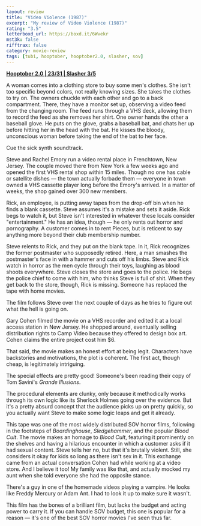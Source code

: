 ```yaml
---
layout: review
title: "Video Violence (1987)"
excerpt: "My review of Video Violence (1987)"
rating: "3.5"
letterboxd_url: https://boxd.it/6Wvekr
mst3k: false
rifftrax: false
category: movie-review
tags: [tubi, hooptober, hooptober2.0, slasher, sov]
---
```


<b><a href="https://boxd.it/pRPis/detail" target="_blank" rel="noopener">Hooptober 2.0 | 23/31 | Slasher 3/5</a></b>

A woman comes into a clothing store to buy some men's clothes. She isn't too specific beyond colors, not really knowing sizes. She takes the clothes to try on. The owners chuckle with each other and go to a back compartment. There, they have a monitor set up, observing a video feed from the changing room. The feed runs through a VHS deck, allowing them to record the feed as she removes her shirt. One owner hands the other a baseball glove. He puts on the glove, grabs a baseball bat, and chats her up before hitting her in the head with the bat. He kisses the bloody, unconscious woman before taking the end of the bat to her face.

Cue the sick synth soundtrack.

Steve and Rachel Emory run a video rental place in Frenchtown, New Jersey. The couple moved there from New York a few weeks ago and opened the first VHS rental shop within 15 miles. Though no one has cable or satellite dishes — the town actually forbade them — everyone in town owned a VHS cassette player long before the Emory's arrived. In a matter of weeks, the shop gained over 300 new members.

Rick, an employee, is putting away tapes from the drop-off bin when he finds a blank cassette. Steve assumes it's a mistake and sets it aside. Rick begs to watch it, but Steve isn't interested in whatever these locals consider "entertainment." He has an idea, though — he only rents out horror and pornography. A customer comes in to rent Pieces, but is reticent to say anything more beyond their club membership number.

Steve relents to Rick, and they put on the blank tape. In it, Rick recognizes the former postmaster who supposedly retired. Here, a man smashes the postmaster's face in with a hammer and cuts off his limbs. Steve and Rick watch in horror as the men cycle through their toys, laughing as blood shoots everywhere. Steve closes the store and goes to the police. He begs the police chief to come with him, who thinks Steve is full of shit. When they get back to the store, though, Rick is missing. Someone has replaced the tape with home movies.

The film follows Steve over the next couple of days as he tries to figure out what the hell is going on.

Gary Cohen filmed the movie on a VHS recorder and edited it at a local access station in New Jersey. He shopped around, eventually selling distribution rights to Camp Video because they offered to design box art. Cohen claims the entire project cost him $6.

That said, the movie makes an honest effort at being legit. Characters have backstories and motivations, the plot is coherent. The first act, though cheap, is legitimately intriguing.

The special effects are pretty good! Someone's been reading their copy of Tom Savini's <i>Grande Illusions</i>.

The procedural elements are clunky, only because it methodically works through its own logic like its Sherlock Holmes going over the evidence. But it's a pretty absurd concept that the audience picks up on pretty quickly, so you actually want Steve to make some logic leaps and get it already.

This tape was one of the most widely distributed SOV horror films, following in the footsteps of <i>Boardinghouse</i>, <i>Sledgehammer</i>, and the popular <i>Blood Cult</i>. The movie makes an homage to <i>Blood Cult</i>, featuring it prominently on the shelves and having a hilarious encounter in which a customer asks if it had sexual content. Steve tells her no, but that it's brutally violent. Still, she considers it okay for kids so long as there isn't sex in it. This exchange came from an actual conversation Cohen had while working at a video store. And I believe it too! My family was like that, and actually mocked my aunt when she told everyone she had the opposite stance.

There's a guy in one of the homemade videos playing a vampire. He looks like Freddy Mercury or Adam Ant. I had to look it up to make sure it wasn't.

This film has the bones of a brilliant film, but lacks the budget and acting power to carry it. If you can handle SOV budget, this one is popular for a reason — it's one of the best SOV horror movies I've seen thus far.
